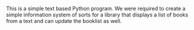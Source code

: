 This is a simple text based Python program. We were required to create a simple information system of sorts for a library that displays 
a list of books from a text and can update the booklist as well.

